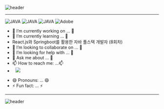 ![header](https://capsule-render.vercel.app/api?type=waving&color=#7BBDDE&height=200&section=header&text=Hello_SEUNG&fontSize=50&animation=twinkling&textColor=ADD8E6)

----------------------------------------------------------------------------------------------------------------------------------------------------------------------

![JAVA](https://img.shields.io/badge/MYSQL-%238DB3F9?style=${뱃지스타일}&logo=${텍스트}&logoColor=${텍스트색상})
![JAVA](https://img.shields.io/badge/JAVA-%23949AED?style=${뱃지스타일}&logo=${텍스트}&logoColor=${텍스트색상})
![JAVA](https://img.shields.io/badge/HTTP-%23949AED?style=${뱃지스타일}&logo=${텍스트}&logoColor=${텍스트색상})
![Adobe](https://img.shields.io/badge/Adobe-%2388CEF0?style=${뱃지스타일}&logo=${텍스트}&logoColor=${텍스트색상})





- 🔭 I’m currently working on ... 🔭
- 🌱 I’m currently learning ... 🌱
-  React.js와 Springboot를 활용한 자바 풀스택 개발자 (8회차)
- 👯 I’m looking to collaborate on ... 👯
- 🤔 I’m looking for help with ... 🤔
- 💬 Ask me about ... 💬
- 📫 How to reach me: ...📫
- <a href="https://instagram.com/alpox.dev">
    <img 
        src="http://img.shields.io/badge/-Instagram-black?style=flat&logo=Instagram&link=https://www.instagram.com/public_int_p/?igsh=aWl2dXU5Mzd2N2Y3"
        style="height : auto; margin-left : 10px; margin-right : 10px;"/>
</a>

- 😄 Pronouns: ... 😄
- ⚡ Fun fact: ... ⚡

- ------------------------------------------------------------------------------------------------------------------------------------------------------------------
![header](https://capsule-render.vercel.app/api?type=waving&color=#7BBDDE&height=200&section=header&text=Hello_SEUNG&fontSize=50&animation=twinkling&textColor=ADD8E6)

